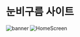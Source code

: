 # 눈비구름 사이트
![banner](https://user-images.githubusercontent.com/76529606/208372108-361a3d28-ce68-47a0-a11b-ce6a65aff804.jpg)
![HomeScreen](https://user-images.githubusercontent.com/76529606/208372188-6819c345-cf2a-4b95-89b6-7bd50583f628.jpg)
